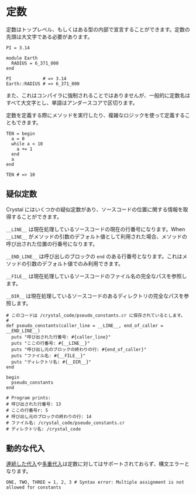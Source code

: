 # 定数

定数はトップレベル、もしくはある型の内部で宣言することができます。定数の先頭は大文字である必要があります。

```crystal
PI = 3.14

module Earth
  RADIUS = 6_371_000
end

PI            # => 3.14
Earth::RADIUS # => 6_371_000
```

また、これはコンパイラに強制されることではありませんが、一般的に定数名はすべて大文字とし、単語はアンダースコアで区切ります。

定数を定義する際にメソッドを実行したり、複雑なロジックを使って定義することもできます。

```crystal
TEN = begin
  a = 0
  while a < 10
    a += 1
  end
  a
end

TEN # => 10
```

## 疑似定数

Crystal にはいくつかの疑似定数があり、ソースコードの位置に関する情報を取得することができます。

`__LINE__` は現在処理しているソースコードの現在の行番号になります。When `__LINE__` がメソッドの引数のデフォルト値として利用された場合、メソッドの呼び出された位置の行番号になります。

`__END_LINE__` は呼び出しのブロックの `end` のある行番号となります。これはメソッドの引数のデフォルト値でのみ利用できます。

`__FILE__` は現在処理しているソースコードのファイル名の完全なパスを参照します。

`__DIR__` は現在処理しているソースコードのあるディレクトリの完全なパスを参照します。

```crystal
# このコードは /crystal_code/pseudo_constants.cr に保存されているとします。
#
def pseudo_constants(caller_line = __LINE__, end_of_caller = __END_LINE__)
  puts "呼び出された行番号: #{caller_line}"
  puts "ここの行番号: #{__LINE__}"
  puts "呼び出し元のブロックの終わりの行: #{end_of_caller}"
  puts "ファイル名: #{__FILE__}"
  puts "ディレクトリ名: #{__DIR__}"
end

begin
  pseudo_constants
end

# Program prints:
# 呼び出された行番号: 13
# ここの行番号r: 5
# 呼び出し元のブロックの終わりの行: 14
# ファイル名: /crystal_code/pseudo_constants.cr
# ディレクトリ名: /crystal_code
```

## 動的な代入

[連続した代入](assignment.md#chained-assignment)や[多重代入](assignment.md#multiple-assignment)は定数に対してはサポートされておらず、構文エラーとなります。

```{.crystal nocheck}
ONE, TWO, THREE = 1, 2, 3 # Syntax error: Multiple assignment is not allowed for constants
```

